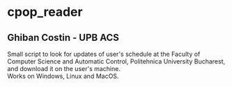# cpop_reader
## Ghiban Costin - UPB ACS

Small script to look for updates of user's schedule
at the Faculty of Computer Science and Automatic Control,
Politehnica University Bucharest, and download it on the user's
machine. 
<br>
Works on Windows, Linux and MacOS.

